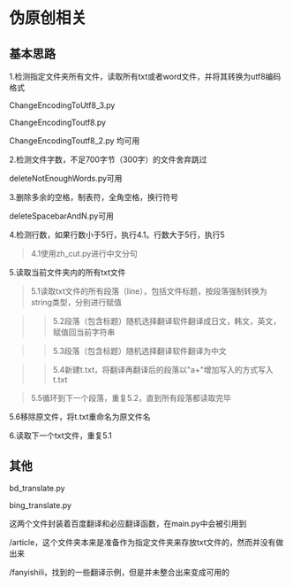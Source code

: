 # 伪原创相关

基本思路
--

1.检测指定文件夹所有文件，读取所有txt或者word文件，并将其转换为utf8编码格式

ChangeEncodingToUtf8_3.py

ChangeEncodingToutf8.py

ChangeEncodingToutf8_2.py
均可用

2.检测文件字数，不足700字节（300字）的文件舍弃跳过

deleteNotEnoughWords.py可用

3.删除多余的空格，制表符，全角空格，换行符号

deleteSpacebarAndN.py可用

4.检测行数，如果行数小于5行，执行4.1。行数大于5行，执行5

>4.1使用zh_cut.py进行中文分句

5.读取当前文件夹内的所有txt文件

>5.1读取txt文件的所有段落（line），包括文件标题，按段落强制转换为string类型，分别进行赋值

>>5.2段落（包含标题）随机选择翻译软件翻译成日文，韩文，英文，赋值回当前字符串

>>5.3段落（包含标题）随机选择翻译软件翻译为中文

>>5.4新建t.txt，将翻译再翻译后的段落以"a+"增加写入的方式写入t.txt

>5.5循环到下一个段落，重复5.2，直到所有段落都读取完毕

5.6移除原文件，将t.txt重命名为原文件名

6.读取下一个txt文件，重复5.1


其他
--
bd_translate.py

bing_translate.py

这两个文件封装着百度翻译和必应翻译函数，在main.py中会被引用到

/article，这个文件夹本来是准备作为指定文件夹来存放txt文件的，然而并没有做出来

/fanyishili，找到的一些翻译示例，但是并未整合出来变成可用的

